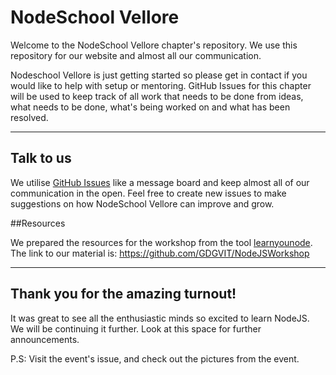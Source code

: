 # NodeSchool Vellore

Welcome to the NodeSchool Vellore chapter's repository. We use this repository for our website and almost all our communication.

Nodeschool Vellore is just getting started so please get in contact if you would like to help with setup or mentoring. GitHub Issues for this chapter will be used to keep track of all work that needs to be done from ideas, what needs to be done, what's being worked on and what has been resolved.

-----

## Talk to us

We utilise [GitHub Issues](https://github.com/nodeschool/vellore/issues) like a message board and keep almost all of our communication in the open. Feel free to create new issues to make suggestions on how NodeSchool Vellore can improve and grow.

##Resources

We prepared the resources for the workshop from the tool <a href="https://github.com/workshopper/learnyounode">learnyounode</a>. <br/> The link to our material is: https://github.com/GDGVIT/NodeJSWorkshop 

-----
## Thank you for the amazing turnout!
It was great to see all the enthusiastic minds so excited to learn NodeJS. We will be continuing it further. Look at this space for further announcements. 

P.S: Visit the event's issue, and check out the pictures from the event.
